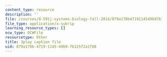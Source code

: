 ```yaml
---
content_type: resource
description: ''
file: /courses/8-591j-systems-biology-fall-2014/879a170b4719114549b97b125f2a1f68_Cn5K8R8cEiI.srt
file_type: application/x-subrip
learning_resource_types: []
ocw_type: OCWFile
resourcetype: Other
title: 3play caption file
uid: 879a170b-4719-1145-49b9-7b125f2a1f68
---
```


